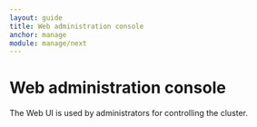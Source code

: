 ```yaml
---
layout: guide
title: Web administration console
anchor: manage
module: manage/next
---
```


# Web administration console

The Web UI is used by administrators for controlling the cluster.

